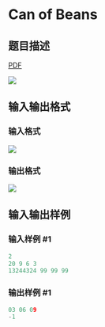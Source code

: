 # Can of Beans

## 题目描述

[problemUrl]: https://uva.onlinejudge.org/index.php?option=com_onlinejudge&Itemid=8&category=21&page=show_problem&problem=1883

[PDF](https://uva.onlinejudge.org/external/109/p10942.pdf)

![](https://cdn.luogu.com.cn/upload/vjudge_pic/UVA10942/7855275af8d77897a196035df1eeb01db83d1f26.png)

## 输入输出格式

### 输入格式

![](https://cdn.luogu.com.cn/upload/vjudge_pic/UVA10942/ab504297574979ee58a50855ee069002d1b48203.png)

### 输出格式

![](https://cdn.luogu.com.cn/upload/vjudge_pic/UVA10942/5dbd678f11bff388c9c43eb189a14d09ade367f1.png)

## 输入输出样例

### 输入样例 #1

```cpp
2
20 9 6 3
13244324 99 99 99
```


### 输出样例 #1

```cpp
03 06 09
-1
```


